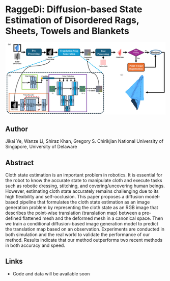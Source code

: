 # RaggeDi: Diffusion-based State Estimation of Disordered Rags, Sheets, Towels and Blankets
![teaser](pipeline_3.jpg)
## Author
Jikai Ye, Wanze Li, Shiraz Khan, Gregory S. Chirikjian
National University of Singapore, University of Delaware

## Abstract
Cloth state estimation is an important problem in robotics. It is essential for the robot to know the accurate state to manipulate cloth and execute tasks such as robotic dressing, stitching, and covering/uncovering human beings. However, estimating cloth state accurately remains challenging due to its high flexibility and self-occlusion. This paper proposes a diffusion model-based pipeline that formulates the cloth state estimation as an image generation problem by representing the cloth state as an RGB image that describes the point-wise translation (translation map) between a pre-defined flattened mesh and the deformed mesh in a canonical space. Then we train a conditional diffusion-based image generation model to predict the translation map based on an observation. Experiments are conducted in both simulation and the real world to validate the performance of our method. Results indicate that our method outperforms two recent methods in both accuracy and speed. 

## Links
- Code and data will be available soon
